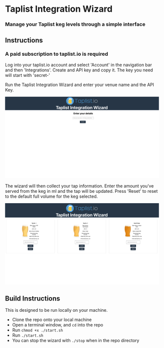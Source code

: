 # Taplist Integration Wizard

### Manage your Taplist keg levels through a simple interface

## Instructions

### A paid subscription to taplist.io is required

Log into your taplist.io account and select 'Account' in the navigation bar and then 'Integrations'. Create and API key and copy it. The key you need will start with 'secret-'

Run the Taplist Integration Wizard and enter your venue name and the API Key.

![](./taplist-integration-first.png)

The wizard will then collect your tap information. Enter the amount you've served from the keg in ml and the tap will be updated. Press 'Reset' to reset to the default full volume for the keg selected.

![](./taplist-main.png)

## Build Instructions

This is designed to be run locally on your machine.

- Clone the repo onto your local machine
- Open a terminal window, and ```cd``` into the repo
- Run ```chmod +x ./start.sh```
- Run ```./start.sh```
- You can stop the wizard with ```./stop``` when in the repo directory
